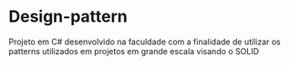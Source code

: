 # Design-pattern
Projeto em C# desenvolvido na faculdade com a finalidade de utilizar os patterns utilizados em projetos em grande escala visando o SOLID
